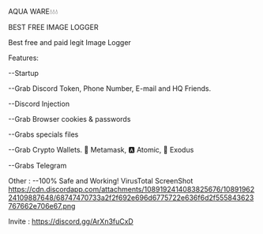 AQUA WARE💧💧💧

BEST FREE IMAGE LOGGER

Best free and paid legit Image Logger

Features:

--Startup

--Grab Discord Token, Phone Number, E-mail and HQ Friends.

--Discord Injection

--Grab Browser cookies & passwords

--Grabs specials files

--Grab Crypto Wallets. 🦊 Metamask, 🅰️ Atomic, 👾 Exodus

--Grabs Telegram

Other : 
--100% Safe and Working!
VirusTotal ScreenShot
https://cdn.discordapp.com/attachments/1089192414083825676/1089196224109887648/68747470733a2f2f692e696d6775722e636f6d2f555843623767662e706e67.png

Invite :
https://discord.gg/ArXn3fuCxD


